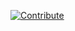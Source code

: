 [![Contribute](https://www.eclipse.org/che/contribute.svg)](https://che.prod-preview.openshift.io/f?url=https://raw.githubusercontent.com/redhat-developer/devfile/master/getting-started/vertx/devfile.yaml)
